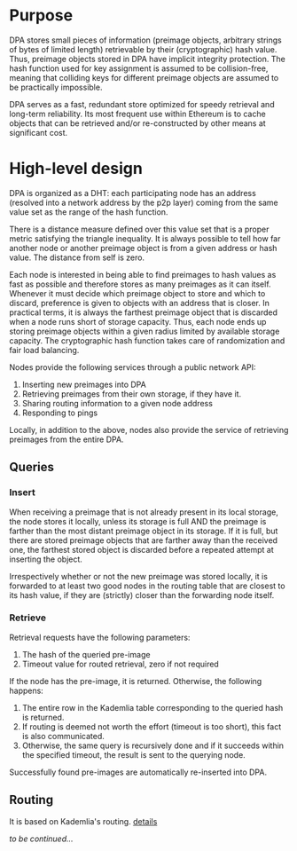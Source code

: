 # Purpose

DPA stores small pieces of information (preimage objects, arbitrary strings of bytes of limited length) retrievable by their (cryptographic) hash value. Thus, preimage objects stored in DPA have implicit integrity protection. The hash function used for key assignment is assumed to be collision-free, meaning that colliding keys for different preimage objects are assumed to be practically impossible.

DPA serves as a fast, redundant store optimized for speedy retrieval and long-term reliability. Its most frequent use within Ethereum is to cache objects that can be retrieved and/or re-constructed by other means at significant cost.

# High-level design

DPA is organized as a DHT: each participating node has an address (resolved into a network address by the p2p layer) coming from the same value set as the range of the hash function.

There is a distance measure defined over this value set that is a proper metric satisfying the triangle inequality. It is always possible to tell how far another node or another preimage object is from a given address or hash value. The distance from self is zero.

Each node is interested in being able to find preimages to hash values as fast as possible and therefore stores as many preimages as it can itself. Whenever it must decide which preimage object to store and which to discard, preference is given to objects with an address that is closer. In practical terms, it is always the farthest preimage object that is discarded when a node runs short of storage capacity. Thus, each node ends up storing preimage objects within a given radius limited by available storage capacity. The cryptographic hash function takes care of randomization and fair load balancing.

Nodes provide the following services through a public network API:

1. Inserting new preimages into DPA
1. Retrieving preimages from their own storage, if they have it.
1. Sharing routing information to a given node address
1. Responding to pings

Locally, in addition to the above, nodes also provide the service of retrieving preimages from the entire DPA.

## Queries

### Insert

When receiving a preimage that is not already present in its local storage, the node stores it locally, unless its storage is full AND the preimage is farther than the most distant preimage object in its storage. If it is full, but there are stored preimage objects that are farther away than the received one, the farthest stored object is discarded before a repeated attempt at inserting the object.

Irrespectively whether or not the new preimage was stored locally, it is forwarded to at least two good nodes in the routing table that are closest to its hash value, if they are (strictly) closer than the forwarding node itself.

### Retrieve

Retrieval requests have the following parameters:

1. The hash of the queried pre-image
1. Timeout value for routed retrieval, zero if not required

If the node has the pre-image, it is returned. Otherwise, the following happens:

1. The entire row in the Kademlia table corresponding to the queried hash is returned.
1. If routing is deemed not worth the effort (timeout is too short), this fact is also communicated.
1. Otherwise, the same query is recursively done and if it succeeds within the specified timeout, the result is sent to the querying node.

Successfully found pre-images are automatically re-inserted into DPA.

## Routing

It is based on Kademlia's routing. [details](https://github.com/ethereum/wiki/wiki/Cademlia-Peer-Selection)

_to be continued..._